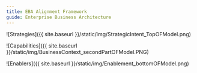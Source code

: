 ```yaml
---
title: EBA Alignment Framework
guide: Enterprise Business Architecture
---
```


![Strategies]({{ site.baseurl }}/static/img/StrategicIntent_TopOFModel.png)

![Capabilities]({{ site.baseurl }}/static/img/BusinessContext_secondPartOFModel.PNG)

![Enablers]({{ site.baseurl }}/static/img/Enablement_bottomOFModel.png)
